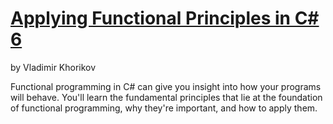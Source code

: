 # [Applying Functional Principles in C# 6](https://app.pluralsight.com/library/courses/csharp-applying-functional-principles/table-of-contents)

by Vladimir Khorikov

Functional programming in C# can give you insight into how your programs will behave. You'll learn the fundamental principles that lie at the foundation of functional programming, why they're important, and how to apply them.

